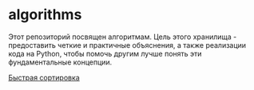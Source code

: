 # algorithms

Этот репозиторий посвящен алгоритмам. Цель этого хранилища - предоставить четкие и практичные объяснения, а также реализации кода на Python, чтобы помочь другим лучше понять эти фундаментальные концепции. 

[Быстрая сортировка](https://github.com/Meltreex/algorithms/tree/main/Quick%20Sort)
